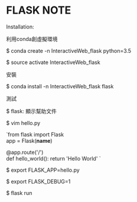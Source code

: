 # FLASK NOTE

Installation:

利用conda創虛擬環境

$ conda create -n InteractiveWeb_flask python=3.5

$ source activate InteractiveWeb_flask

安裝

$ conda install -n InteractiveWeb_flask flask

測試

$ flask: 顯示幫助文件

$ vim hello.py

`from flask import Flask    
app = Flask(__name__) 

@app.route('/')      
def hello_world():
    return 'Hello World'
    `

$ export FLASK_APP=hello.py

$ export FLASK_DEBUG=1

$ flask run
